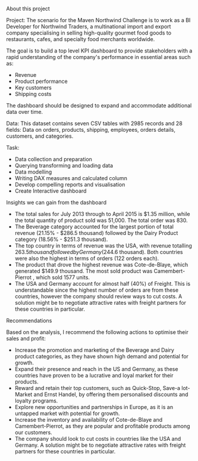 About this project

Project:
The scenario for the Maven Northwind Challenge is to work as a BI Developer for Northwind Traders, a multinational import and export company specialising in selling high-quality gourmet food goods to restaurants, cafes, and specialty food merchants worldwide.

The goal is to build a top level KPI dashboard  to provide stakeholders with a rapid understanding of the company's performance in essential areas such as:
- Revenue
- Product performance
- Key customers
- Shipping costs

The dashboard should be designed to expand and accommodate additional data over time.

Data:
This dataset contains seven CSV tables with 2985 records and 28 fields: Data on orders, products, shipping, employees, orders details, customers, and categories.

Task:
- Data collection and preparation
- Querying transforming and loading data
- Data modelling
- Writing DAX measures and calculated column
- Develop compelling reports and visualisation
- Create Interactive dashboard

Insights we can gain from the dashboard

- The total sales for July 2013 through to April 2015 is  $1.35 million, while the total quantity of product sold  was 51,000. The total order was 830.
- The Beverage category accounted for the largest portion of total revenue (21.15% - $286.5 thousand) followed by the Dairy Product category (18.56% - $251.3 thousand).
- The top country in terms of revenue was the USA, with revenue totalling $263.5 thousand followed by Germany ($244.6 thousand). Both countries were also the highest in terms of orders (122 orders each).
- The product that drove the highest revenue was Cote-de-Blaye, which generated $149.9 thousand. The most sold product was Camembert-Pierrot , which sold 1577 units.
- The USA and Germany account for almost half (40%) of Freight. This is understandable since the highest number of orders are from these countries, however the company should review ways to cut costs. A solution might be to negotiate attractive rates with freight partners for these countries in particular.


Recommendations

Based on the analysis, I recommend the following actions to optimise their sales and profit:

- Increase the promotion and marketing of the Beverage and Dairy product categories, as they have shown high demand and potential for growth.
- Expand their presence and reach in the US and Germany, as these countries have proven to be a lucrative and loyal market for their products.
- Reward and retain their top customers, such as Quick-Stop, Save-a lot-Market and Ernst Handel, by offering them personalised discounts and loyalty programs.
- Explore new opportunities and partnerships in Europe, as it is an untapped market with potential for growth.
- Increase the inventory and availability of Cote-de-Blaye and Camembert-Pierrot, as they are popular and profitable products among our customers.
- The company should look to cut costs in countries like the USA and Germany. A solution might be to negotiate attractive rates with freight partners for these countries in particular.



